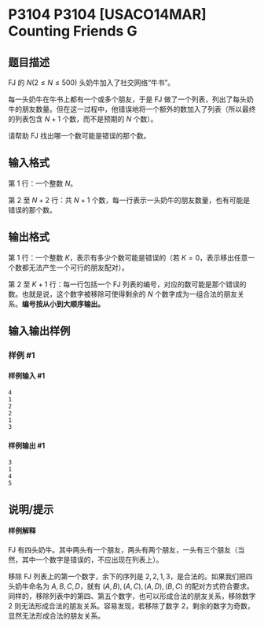 # P3104 P3104 [USACO14MAR] Counting Friends G

## 题目描述

FJ 的 $N(2 \le N \le 500)$ 头奶牛加入了社交网络“牛书”。

每一头奶牛在牛书上都有一个或多个朋友，于是 FJ 做了一个列表，列出了每头奶牛的朋友数量。但在这一过程中，他错误地将一个额外的数加入了列表（所以最终的列表包含 $N+1$ 个数，而不是预期的 $N$ 个数）。

请帮助 FJ 找出哪一个数可能是错误的那个数。

## 输入格式

第 $1$ 行：一个整数 $N$。

第 $2$ 至 $N+2$ 行：共 $N+1$ 个数，每一行表示一头奶牛的朋友数量，也有可能是错误的那个数。

## 输出格式

第 $1$ 行：一个整数 $K$，表示有多少个数可能是错误的（若 $K=0$，表示移出任意一个数都无法产生一个可行的朋友配对）。

第 $2$ 至 $K+1$ 行：每一行包括一个 FJ 列表的编号，对应的数可能是那个错误的数。也就是说，这个数字被移除可使得剩余的 $N$ 个数字成为一组合法的朋友关系。**编号按从小到大顺序输出。**

## 输入输出样例

### 样例 #1

#### 样例输入 #1

```
4 
1 
2 
2 
1 
3
```

#### 样例输出 #1

```
3 
1 
4 
5
```

## 说明/提示

#### 样例解释

FJ 有四头奶牛。其中两头有一个朋友，两头有两个朋友，一头有三个朋友（当然，其中一个数字是错误的，不应出现在列表上）。

移除 FJ 列表上的第一个数字，余下的序列是 $2,2,1,3$，是合法的。如果我们把四头奶牛命名为 $A,B,C,D$，就有 $(A,B),(A,C),(A,D),(B,C)$ 的配对方式符合要求。同样的，移除列表中的第四、第五个数字，也可以形成合法的朋友关系，移除数字 $2$ 则无法形成合法的朋友关系。容易发现，若移除了数字 $2$，剩余的数字为奇数，显然无法形成合法的朋友关系。
